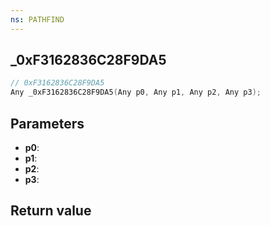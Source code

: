 ```yaml
---
ns: PATHFIND
---
```

## _0xF3162836C28F9DA5

```c
// 0xF3162836C28F9DA5
Any _0xF3162836C28F9DA5(Any p0, Any p1, Any p2, Any p3);
```


## Parameters
* **p0**: 
* **p1**: 
* **p2**: 
* **p3**: 

## Return value
